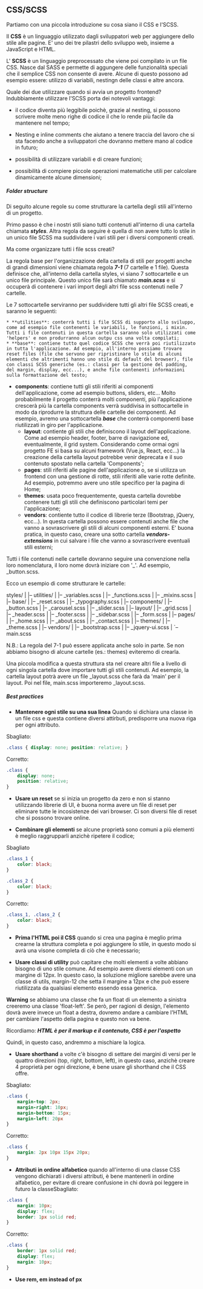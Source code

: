 ## CSS/SCSS

Partiamo con una piccola introduzione su cosa siano il CSS e l'SCSS.

Il **CSS** è un linguaggio utilizzato dagli sviluppatori web per aggiungere dello stile alle pagine. E' uno dei tre pilastri dello sviluppo web, insieme a JavaScript e HTML.

L' **SCSS** è un linguaggio preprocessato che viene poi compilato in un file CSS. Nasce dal SASS e permette di aggungere delle funzionalità speciali che il semplice CSS non consente di avere. Alcune di questo possono ad esempio essere: utilizzo di variabili, nestingn delle classi e altre ancora.

Quale dei due utilizzare quando si avvia un progetto frontend?
Indubbiamente utilizzare l'SCSS porta dei notevoli vantaggi:

* il codice diventa più leggibile poichè, grazie al nesting, si possono scrivere molte meno righe di codice il che lo rende più facile da mantenere nel tempo;

* Nesting e inline comments che aiutano a tenere traccia del lavoro che si sta facendo anche a sviluppatori che dovranno mettere mano al codice in futuro;

* possibilità di utilizzare variabili e di creare funzioni;

* possibilità di compiere piccole operazioni matematiche utili per calcolare dinamicamente alcune dimensioni;

  

##### Folder structure

Di seguito alcune regole su come strutturare la cartella degli stili all'interno di un progetto.

Primo passo è che i nostri stili siano tutti contenuti all'interno di una cartella chiamata *__styles__*.
Altra regola da seguire è quella di non avere tutto lo stile in un unico file SCSS ma suddividere i vari stili per i diversi componenti creati. 

Ma come organizzare tutti i file scss creati?

La regola base per l'organizzazione della cartella di stili per progetti anche di grandi dimensioni viene chiamata regola *__7-1__* (7 cartelle e 1 file).
Questa definisce che, all'interno della cartella styles, vi siano 7 sottocartelle e un unico file principale.
Questo unico file sarà chiamato *__main.scss__* e si occuperà di contenere i vari import degli altri file scss contenuti nelle 7 cartelle.

Le 7 sottocartelle serviranno per suddividere tutti gli altri file SCSS creati, e saranno le seguenti:

	* **utilities**: conterrà tutti i file SCSS di supporto allo sviluppo, come ad esempio file contenenti le variabili, le funzioni, i mixin. Tutti i file contenuti in questa cartella saranno solo utilizzati come 'helpers' e non produrranno alcun outpu css una volta compilati;
	* **base**: contiene tutto quel codice SCSS che verrà poi riutilizzato in tutta l'applicazione. Ad esempio, all'interno possiamo trovare reset files (file che servono per ripristinare lo stile di alcuni elementi che altrimenti hanno uno stile di default del browser), file con classi SCSS generiche (es.: classi per la gestione del padding, del margin, display, ecc...), e anche file contenenti informazioni sulla formattazione del testo;
 * **components**: contiene tutti gli stili riferiti ai componenti dell'applicazione, come ad esempio buttons, sliders, etc... Molto probabilmente il progetto conterrà molti componenti, più l'applicazione crescerà più la cartella components verrà suddivisa in sottocartelle in modo da riprodurre la struttura delle cartelle dei componenti.
   Ad esempio, avremo una sottocartella *__base__* che conterrà componenti base riutilizzati in giro per l'applicazione.
	* **layout**: contiente gli stili che definiscono il layout dell'applicazione. Come ad esempio header, footer, barre di navigazione ed, eventualmente, il grid system. Considerando come ormai ogni progetto FE si basa su alcuni framework (Vue.js, React, ecc...) la creazione della cartella layout potrebbe venir deprecata e il suo contenuto spostato nella cartella 'Components';
	* **pages**: stili riferiti alle pagine dell'applicazione o, se si utilizza un frontend con una gestione di rotte, stili riferiti alle varie rotte definite. Ad esempio, potremmo avere uno stile specifico per la pagina di Home;
	* **themes**: usata poco frequentemente, questa cartella dovrebbe contenere tutti gli stili che definiscono particolari temi per l'applicazione;
	* **vendors**: contiente tutto il codice di librerie terze (Bootstrap, jQuery, ecc...). In questa cartella possono essere contenuti anche file che vanno a sovrascrivere gli stili di alcuni componenti esterni. E' buona pratica, in questo caso, creare una sotto cartella *__vendors-extensions__* in cui salvare i file che vanno a sovrascrivere eventuali stili esterni;

Tutti i file contenuti nelle cartelle dovranno seguire una convenzione nella loro nomenclatura, il loro nome dovrà iniziare con '_'. Ad esempio, _button.scss.

Ecco un esempio di come strutturare le cartelle:

styles/
|
|– utilities/
|   |– _variables.scss
|   |– _functions.scss
|   |– _mixins.scss 
|
|– base/
|   |– _reset.scss
|   |– _typography.scss
|
|– components/
|   |– _button.scss 
|   |– _carousel.scss
|   |– _slider.scss 
|
|– layout/
|   |– _grid.scss
|   |– _header.scss
|   |– _footer.scss
|   |– _sidebar.scss
|   |– _form.scss
|
|– pages/
|   |– _home.scss
|   |– _about.scss
|   |– _contact.scss
|
|– themes/
|   |– _theme.scss
|
|– vendors/
|   |– _bootstrap.scss
|   |– _jquery-ui.scss
|
`– main.scss



N.B.: La regola del 7-1 può essere applicata anche solo in parte. Se non abbiamo bisogno di alcune cartelle (es.: themes) eviteremo di crearla.

Una piccola modifica a questa struttura sta nel creare altri file a livello di ogni singola cartella dove importare tutti gli stili contenuti. Ad esempio, la cartella layout potrà avere un file _layout.scss che farà da 'main' per il layout. Poi nel file, main.scss importeremo _layout.scss.


##### Best practices
* **Mantenere ogni stile su una sua linea** Quando si dichiara una classe in un file css e questa contiene diversi attirbuti, predisporre una nuova riga per ogni attributo.

Sbagliato:
```css
.class { display: none; position: relative; }
```

Corretto:
```css
.class {
	display: none;
	position: relative;
}
```

* **Usare un reset** se si inizia un progetto da zero e non si stanno utilizzando librerie di UI, è buona norma avere un file di reset per eliminare tutte le incosistenze dei vari browser. Ci son diversi file di reset che si possono trovare online.

* **Combinare gli elementi** se alcune proprietà sono comuni a più elementi è meglio raggrupparli anzichè ripetere il codice;

Sbagliato
```css
.class_1 {
	color: black;
}

.class_2 {
	color: black;
}
```

Corretto:
```css
.class_1, .class_2 {
	color: black;
}
```

* **Prima l'HTML poi il CSS** quando si crea una pagina è meglio prima crearne la struttura completa e poi aggiungere lo stile, in questo modo si avrà una visone completa di ciò che è necessario;

* **Usare classi di utility** può capitare che molti elementi a volte abbiano bisogno di uno stile comune. Ad esempio avere diversi elementi con un margine di 12px. In questo caso, la soluzione migliore sarebbe avere una classe di utils, margin-12 che setta il margine a 12px e che può essere riutilizzata da qualsiasi elemento essendo essa generica.

**Warning** se abbiamo una classe che fa un float di un elemento a sinistra creeremo una classe 'float-left'. Se però, per ragioni di design, l'elemento dovrà avere invece un float a destra, dovremo andare a cambiare l'HTML per cambiare l'aspetto della pagina e questo non va bene.

Ricordiamo:
*__HTML è per il markup e il contenuto, CSS è per l'aspetto__*

Quindi, in questo caso, andremmo a mischiare la logica.

* **Usare shorthand** a volte c'è bisogno di settare dei margini di versi per le quattro direzioni (top, right, bottom, left), in questo caso, anzichè creare 4 proprietà per ogni direzione, è bene usare gli shorthand che il CSS offre.

Sbagliato:
```css
.class {
	margin-top: 2px;
	margin-right: 10px;
	margin-bottom: 15px;
	margin-left: 20px
}
```

Corretto:
```css
.class {
	margin: 2px 10px 15px 20px;
}
```

* **Attributi in ordine alfabetico** quando all'interno di una classe CSS vengono dichiarati i diversi attributi, è bene mantenerli in ordine alfabetico, per evitare di creare confusione in chi dovrà poi leggere in futuro la classeSbagliato:
```css
.class {
	margin: 10px;
	display: flex;
	border: 1px solid red;
}
```

Corretto:
```css
.class {
	border: 1px solid red;
	display: flex;
	margin: 10px;
}
```

* **Use rem, em instead of px**